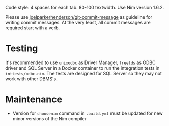 Code style: 4 spaces for each tab. 80-100 textwidth. Use Nim version 1.6.2.

Please use [joelparkerhenderson/git-commit-message][1] as guideline for writing
commit messages. At the very least, all commit messages are required start with
a verb.

[1]: https://github.com/joelparkerhenderson/git-commit-message

# Testing

It's recommended to use `unixodbc` as Driver Manager, `freetds` as ODBC driver
and SQL Server in a Docker container to run the integration tests in
`inttests/odbc.nim`. The tests are designed for SQL Server so they may not work
with other DBMS's.

# Maintenance

* Version for `choosenim` command in `.build.yml` must be updated for new minor
  versions of the Nim compiler
